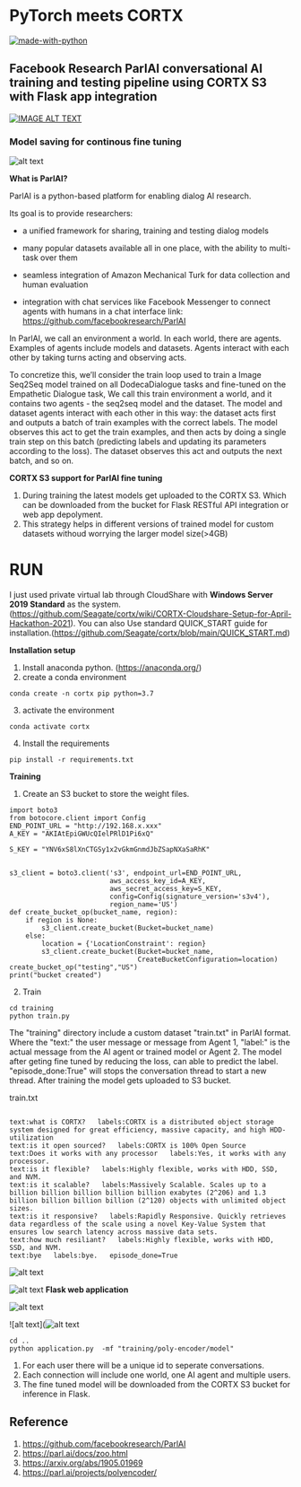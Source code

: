 # PyTorch meets CORTX
[![made-with-python](https://img.shields.io/badge/Made%20with-Python-1f425f.svg)](https://www.python.org/)
## Facebook Research ParlAI conversational AI training and testing pipeline using CORTX S3 with Flask app integration

[![IMAGE ALT TEXT](http://img.youtube.com/vi/YUS7YCJ9rgs/0.jpg)](http://www.youtube.com/watch?v=YUS7YCJ9rgs "CORTX Meets PyTorch ParlAI")
### Model saving for continous fine tuning
![alt text](https://github.com/kishorkuttan/cortx/blob/main/doc/integrations/pytorch/diagram.png)

**What is ParlAI?**

ParlAI is a python-based platform for enabling dialog AI research.

Its goal is to provide researchers:

  * a unified framework for sharing, training and testing dialog models

  *  many popular datasets available all in one place, with the ability to multi-task over them

  * seamless integration of Amazon Mechanical Turk for data collection and human evaluation

  * integration with chat services like Facebook Messenger to connect agents with humans in a chat interface
link: https://github.com/facebookresearch/ParlAI

In ParlAI, we call an environment a world. In each world, there are agents. Examples of agents include models and datasets. Agents interact with each other by taking turns acting and observing acts.

To concretize this, we’ll consider the train loop used to train a Image Seq2Seq model trained on all DodecaDialogue tasks and fine-tuned on the Empathetic Dialogue task, We call this train environment a world, and it contains two agents - the seq2seq model and the dataset. The model and dataset agents interact with each other in this way: the dataset acts first and outputs a batch of train examples with the correct labels. The model observes this act to get the train examples, and then acts by doing a single train step on this batch (predicting labels and updating its parameters according to the loss). The dataset observes this act and outputs the next batch, and so on.

**CORTX S3 support for ParlAI fine tuning**

1. During training the latest models get uploaded to the CORTX S3. Which can be downloaded from the bucket for Flask RESTful API integration or web app depolyment.
2. This strategy helps in different versions of trained model for custom datasets withoud worrying the larger model size(>4GB)

# RUN

I just used private virtual lab through CloudShare with **Windows Server 2019 Standard** as the system.(https://github.com/Seagate/cortx/wiki/CORTX-Cloudshare-Setup-for-April-Hackathon-2021). You can also Use standard QUICK_START guide for installation.(https://github.com/Seagate/cortx/blob/main/QUICK_START.md)

**Installation setup**

1. Install anaconda python. (https://anaconda.org/)
2. create a conda environment
``` 
conda create -n cortx pip python=3.7
```
3. activate the environment
``` 
conda activate cortx
```
4. Install the requirements
``` 
pip install -r requirements.txt
```

**Training**
1. Create an S3 bucket to store the weight files.
``` 
import boto3
from botocore.client import Config
END_POINT_URL = "http://192.168.x.xxx"
A_KEY = "AKIAtEpiGWUcQIelPRlD1Pi6xQ"

S_KEY = "YNV6xS8lXnCTGSy1x2vGkmGnmdJbZSapNXaSaRhK"


s3_client = boto3.client('s3', endpoint_url=END_POINT_URL,
                         aws_access_key_id=A_KEY,
                         aws_secret_access_key=S_KEY,
                         config=Config(signature_version='s3v4'),
                         region_name='US')
def create_bucket_op(bucket_name, region):
    if region is None:
        s3_client.create_bucket(Bucket=bucket_name)
    else:
        location = {'LocationConstraint': region}
        s3_client.create_bucket(Bucket=bucket_name,
                                CreateBucketConfiguration=location)
create_bucket_op("testing","US")
print("bucket created")
```
2. Train

``` 
cd training
python train.py
```
The "training" directory include a custom dataset "train.txt" in ParlAI format. Where the "text:" the user message or message from Agent 1, "label:" is the actual message from the AI agent or trained model or Agent 2. The model after geting fine tuned by reducing the loss, can able to predict the label. "episode_done:True" will stops the conversation thread to start a new thread. After training the model gets uploaded to S3 bucket.

train.txt

``` 

text:what is CORTX?   labels:CORTX is a distributed object storage system designed for great efficiency, massive capacity, and high HDD-utilization
text:is it open sourced?   labels:CORTX is 100% Open Source
text:Does it works with any processor   labels:Yes, it works with any processor.
text:is it flexible?   labels:Highly flexible, works with HDD, SSD, and NVM.
text:is it scalable?   labels:Massively Scalable. Scales up to a billion billion billion billion billion exabytes (2^206) and 1.3 billion billion billion billion (2^120) objects with unlimited object sizes.
text:is it responsive?   labels:Rapidly Responsive. Quickly retrieves data regardless of the scale using a novel Key-Value System that ensures low search latency across massive data sets.   
text:how much resiliant?   labels:Highly flexible, works with HDD, SSD, and NVM.
text:bye   labels:bye.   episode_done=True
```
![alt text](https://github.com/kishorkuttan/cortx/blob/main/doc/integrations/pytorch/t2.png)

![alt text](https://github.com/kishorkuttan/cortx/blob/main/doc/integrations/pytorch/t4.png)
**Flask web application**



![alt text](https://github.com/kishorkuttan/cortx/blob/main/doc/integrations/pytorch/flask.png)

![alt text](![alt text](https://github.com/kishorkuttan/cortx/blob/main/doc/integrations/pytorch/f1.png)
``` 
cd ..
python application.py  -mf "training/poly-encoder/model" 
```
1. For each user there will be a unique id to seperate conversations. 
2. Each connection will include one world, one AI agent and multiple users.
3. The fine tuned model will be downloaded from the CORTX S3 bucket for inference in Flask.



## Reference
1. https://github.com/facebookresearch/ParlAI
2. https://parl.ai/docs/zoo.html
3. https://arxiv.org/abs/1905.01969
4. https://parl.ai/projects/polyencoder/ 




